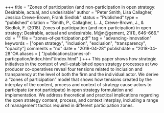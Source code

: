 +++
title = "Zones of participation (and non-participation in open strategy: Desirable, actual, and undesirable"
author = "Peter Smith, Lisa Callagher, Jessica Crewe-Brown, Frank Siedlok"
status = "Published"
type = "published"
citation = "Smith, P., Callagher, L. J., Crewe-Brown, J., & Siedlok, F. (2018). Zones of participation (and non-participation) in open strategy: Desirable, actual and undesirable. M@n@gement, 21(1), 646–666."
doi = ""
file = "zones-of-participation.pdf"
tag = "advancing-innovation"
keywords = ["open strategy", "inclusion", "exclusion", "transparency", "opacity"]
comments = "no"
date = "2018-04-28"
publishdate = "2018-04-28"OA
aliases = [
	"/publications/zones-of-particpation/index.html"/index.html"
]
+++
This paper shows how strategic initiatives in the context of well-established
open strategy processes at two producer co-operatives reveal
four tensions related to inclusion and transparency at the level of both the
firm and the individual actor. We derive a “zones of participation” model
that shows how tensions created by the interplay of the content, process
and context of strategy cause actors to participate (or not participate) in
open strategy formulation and implementation. We address theoretical and
practical implications regarding the open strategy content, process, and
context interplay, including a range of management tactics required in
different participation zones.
